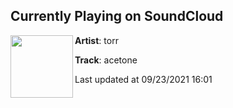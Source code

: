 ## Currently Playing on SoundCloud

[<img align="left" width="100" src="https://i1.sndcdn.com/artworks-pxk56OMKtEXbaFeW-Udqo1Q-t500x500.jpg">](https://soundcloud.com/t0rr/acetone?in=t0rr/sets/eel)

**Artist**: torr 

**Track**: acetone

Last updated at 09/23/2021 16:01
